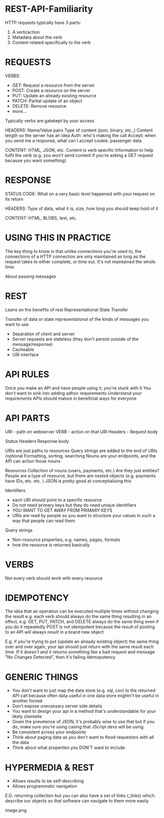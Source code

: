 # REST-API-Familiarity

HTTP requests typically have 3 parts: 
1) A verb/action
2) Metadata about the verb
3) Content related specifically to the verb

REQUESTS
=============================================
VERBS:
+ GET: Request a resource from the server
+ POST: Create a resource on the server
+ PUT: Update an already existing resource
+ PATCH: Partial update of an object
+ DELETE: Remove resource
+ more...

Typically verbs are gatekept by your access

HEADERS: 
Name/Value pairs
Type of content (json, binary, etc.,)
Content length so the server has an idea
Auth: who's making the call
Accept: when you send me a response, what can I accept
cookie: passenger data

CONTENT: 
HTML, JSON, etc.
Content is verb specific 
Information to help fulfil the verb (e.g. you won't send content if you're asking a GET request because you want something)

RESPONSE
=============================================
STATUS CODE: 
What on a very basic level happened with your request on its return

HEADERS: 
Type of data, what it is, size, how long you should keep hold of it

CONTENT: 
HTML, BLOBS, text, etc. 


USING THIS IN PRACTICE
=============================================
The key thing to know is that unlike connections you're used to, the connections of a HTTP connection are only maintained
as long as the request takes to either complete, or time out. It's not maintained the whole time. 

About passing messages


REST
=============================================
Leans on the benefits of rest
Representational State Transfer

Transfer of data or state representational of the kinds of messages you want to use
- Separation of client and server
- Server requests are stateless (they don't persist outside of the message/response)
- Cacheable
- URI interface

API RULES
=============================================
Once you make an API and have people using it, you're stuck with it
You don't want to sink into adding adhoc requirements 
Understand your requirements
APIs should mature in beneficial ways for everyone

API PARTS
=============================================
URI - path on webserver
VERB - action on that URI
Headers - 
Request body

Status 
Headers
Response body

URIs are just paths to resources
Query strings are added to the end of URIs /optional
Formatting, sorting, searching
Nouns are your endpoints, and the API can action those nouns

Resources
Collection of nouns (users, payments, etc.)
Are they just entities? 
People are a type of resource, but there are nested objects (e.g. payments have IDs, etc. etc. )
JSON is pretty good at conceptialising this

Identifiers
+ each URI should point to a specific resource
+ Do not need primary keys but they do need unique identifiers
+ YOU WANT TO GET AWAY FROM PRIMARY KEYS
+ URIs are read by people so you want to structure your values in such a way that people can read them

Query strings
+ Non-resource properties, e.g. names, pages, formats
+ how the resource is returned basically

VERBS
=============================================
Not every verb should work with every resource

IDEMPOTENCY
=============================================
The idea that an operation can be executed multiple times without changing the result
e.g. each verb should always do the same thing resulting in an effect, e.g.
    GET, PUT, PATCH, and DELETE always do the same thing even if you do it repeatedly
POST is not idempotent because the result of posting to an API will always result in a brand new object

E.g. if you're trying to put (update an already existing object) the same thing over and over again, your api should just return with the same result each time.
If it doesn't and it returns something like a bad request and message "No Changes Detected", then it's failing idemopotency

GENERIC THINGS
=============================================
+ You don't want to just map the data store (e.g. sql, csv) to the returned API call because often data useful in one data store mightn't be useful in another format
+ Don't expose unecessary server side details
+ You want to design your api in a method that's understandable for your likely clientelle
+ Given the prevelence of JSON, it's probably wise to use that but if you do, make sure you're using casing that JScript devs will be using
+ Be consistent across your endpoints
+ Think about paging data as you don't want to flood requestors with all the data
+ Think about what properties you DON'T want to include

HYPERMEDIA & REST
=============================================
+ Allows results to be self-describing
+ Allows programmatic navigation

E.G. returning collection but you can also have a set of links (_links) which describe our objects so that software can navigate to them more easily

image.png